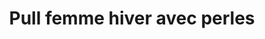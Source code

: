 ---
layout: "product-page"
id: "128"
product_id: "128"
external_product_id: "647027317"
title: "Pull femme hiver avec perles "
description: "Porté quelques fois et en très bon état "
size: ""
brand: ""
label: "H&M"
price_numeric: "5.0"
price_numeric_discounted: "5.0"
currency: "€"
user_updated_at_ts: ""
category: "Vetements"
isdiscounted: "False"
isnew: "True"
isbestseller: "False"
images: [ "https://images.vinted.net/thumbs/f800/01_00cc7_iT97FEMptEfJUF9XTaSFqLxF.jpeg?1602276693-55a8aead77e5a56401fdc27d9bc4185a257c73cc" ]
---